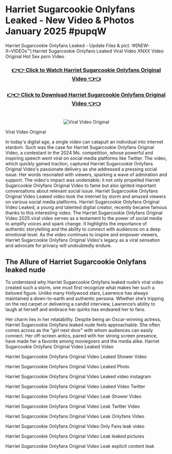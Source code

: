 # Harriet Sugarcookie Onlyfans Leaked - New Video & Photos January 2025 #pupqW

Harriet Sugarcookie Onlyfans Leaked - Update Files & pict. !#[NEW-X~VIDEOs™] Harriet Sugarcookie Onlyfans Leaked Viral Video XNXX Video Original Hot Sex porn Video
<br>
<div align="center">
<h3><a href="https://links2leaks.com?utm_source=harrietsugarcookie&utm_medium=gitlong" rel="nofollow">👉👉 Click to Watch Harriet Sugarcookie Onlyfans Original Video 👈👈</a></h3>
<h3><a href="https://links2leaks.com?utm_source=harrietsugarcookie&utm_medium=gitlong" rel="nofollow">👉👉 Click to Download Harriet Sugarcookie Onlyfans Original Video 👈👈</a></h3>
<br>
<a href="https://links2leaks.com?utm_source=harrietsugarcookie&utm_medium=gitlong" rel="nofollow"><img src="https://i.ibb.co/Gkj2r4b/banner.png" alt="Viral Video Original" style="max-width: 100%; display: inline-block;" data-target="animated-image.originalImage"></a>
</div>

Viral Video Original

In today's digital age, a single video can catapult an individual into internet stardom. Such was the case for Harriet Sugarcookie Onlyfans Original Video, a contestant in the 2024 Ms. competition, whose powerful and inspiring speech went viral on social media platforms like Twitter.
The video, which quickly gained traction, captured Harriet Sugarcookie Onlyfans Original Video's passionate delivery as she addressed a pressing social issue. Her words resonated with viewers, sparking a wave of admiration and support. The video's impact was undeniable; it not only propelled Harriet Sugarcookie Onlyfans Original Video to fame but also ignited important conversations about relevant social issue.
Harriet Sugarcookie Onlyfans Original Video Leaked video took the internet by storm and amazed viewers on various social media platforms. Harriet Sugarcookie Onlyfans Original Video Leaked, a young and talented digital creator, recently became famous thanks to this interesting video.
The Harriet Sugarcookie Onlyfans Original Video 2025 viral video serves as a testament to the power of social media to amplify voices and spark change. It highlights the importance of authentic storytelling and the ability to connect with audiences on a deep emotional level. As the video continues to inspire and empower viewers, Harriet Sugarcookie Onlyfans Original Video's legacy as a viral sensation and advocate for privacy will undoubtedly endure.

<h2>The Allure of Harriet Sugarcookie Onlyfans leaked nude</h2>


To understand why Harriet Sugarcookie Onlyfans leaked nude’s viral video created such a storm, one must first recognize what makes her such a beloved figure. Unlike many Hollywood stars, Lawrence has always maintained a down-to-earth and authentic persona. Whether she’s tripping on the red carpet or delivering a candid interview, Lawrence’s ability to laugh at herself and embrace her quirks has endeared her to fans.

Her charm lies in her relatability. Despite being an Oscar-winning actress, Harriet Sugarcookie Onlyfans leaked nude feels approachable. She often comes across as the "girl next door" with whom audiences can easily connect. Her off-screen antics, paired with her strong screen presence, have made her a favorite among moviegoers and the media alike.
Harriet Sugarcookie Onlyfans Original Video Leaked Video

Harriet Sugarcookie Onlyfans Original Video Leaked Shower Video

Harriet Sugarcookie Onlyfans Original Video Leaked Photo

Harriet Sugarcookie Onlyfans Original Video Leaked video instagram

Harriet Sugarcookie Onlyfans Original Video Leaked Video Twitter

Harriet Sugarcookie Onlyfans Original Video Leak Shower Video

Harriet Sugarcookie Onlyfans Original Video Leak Twitter Video

Harriet Sugarcookie Onlyfans Original Video Leak Onlyfans Video

Harriet Sugarcookie Onlyfans Original Video Only Fans leak video

Harriet Sugarcookie Onlyfans Original Video Leak leaked pictures

Harriet Sugarcookie Onlyfans Original Video Leak explicit content leak